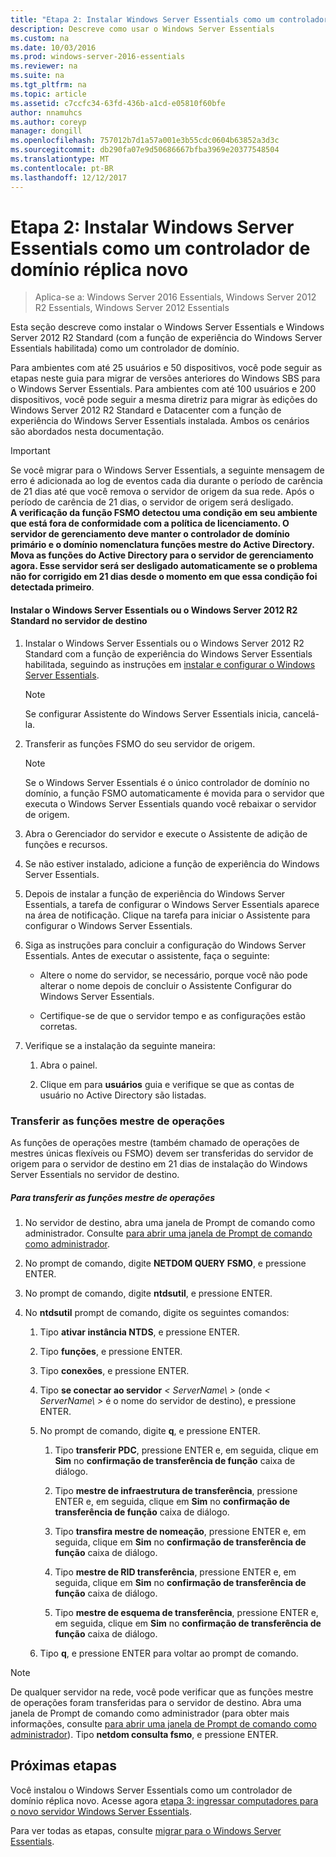 ```yaml
---
title: "Etapa 2: Instalar Windows Server Essentials como um controlador de domínio réplica novo"
description: Descreve como usar o Windows Server Essentials
ms.custom: na
ms.date: 10/03/2016
ms.prod: windows-server-2016-essentials
ms.reviewer: na
ms.suite: na
ms.tgt_pltfrm: na
ms.topic: article
ms.assetid: c7ccfc34-63fd-436b-a1cd-e05810f60bfe
author: nnamuhcs
ms.author: coreyp
manager: dongill
ms.openlocfilehash: 757012b7d1a57a001e3b55cdc0604b63852a3d3c
ms.sourcegitcommit: db290fa07e9d50686667bfba3969e20377548504
ms.translationtype: MT
ms.contentlocale: pt-BR
ms.lasthandoff: 12/12/2017
---
```

# <a name="step-2-install-windows-server-essentials-as-a-new-replica-domain-controller"></a>Etapa 2: Instalar Windows Server Essentials como um controlador de domínio réplica novo

>Aplica-se a: Windows Server 2016 Essentials, Windows Server 2012 R2 Essentials, Windows Server 2012 Essentials

Esta seção descreve como instalar o Windows Server Essentials e Windows Server 2012 R2 Standard (com a função de experiência do Windows Server Essentials habilitada) como um controlador de domínio.  
  
 Para ambientes com até 25 usuários e 50 dispositivos, você pode seguir as etapas neste guia para migrar de versões anteriores do Windows SBS para o Windows Server Essentials. Para ambientes com até 100 usuários e 200 dispositivos, você pode seguir a mesma diretriz para migrar às edições do Windows Server 2012 R2 Standard e Datacenter com a função de experiência do Windows Server Essentials instalada. Ambos os cenários são abordados nesta documentação.  
  
> [!IMPORTANT]
>  Se você migrar para o Windows Server Essentials, a seguinte mensagem de erro é adicionada ao log de eventos cada dia durante o período de carência de 21 dias até que você remova o servidor de origem da sua rede. Após o período de carência de 21 dias, o servidor de origem será desligado. <br> **A verificação da função FSMO detectou uma condição em seu ambiente que está fora de conformidade com a política de licenciamento. O servidor de gerenciamento deve manter o controlador de domínio primário e o domínio nomenclatura funções mestre do Active Directory. Mova as funções do Active Directory para o servidor de gerenciamento agora. Esse servidor será ser desligado automaticamente se o problema não for corrigido em 21 dias desde o momento em que essa condição foi detectada primeiro**.   
  
#### <a name="install-windows-server-essentials-or-windows-server-2012-r2-standard-on-the-destination-server"></a>Instalar o Windows Server Essentials ou o Windows Server 2012 R2 Standard no servidor de destino  
  
1.  Instalar o Windows Server Essentials ou o Windows Server 2012 R2 Standard com a função de experiência do Windows Server Essentials habilitada, seguindo as instruções em [instalar e configurar o Windows Server Essentials](../install/Install-and-Configure-Windows-Server-Essentials-or-Windows-Server-Essentials-Experience.md).  
  
    > [!NOTE]
    >  Se configurar Assistente do Windows Server Essentials inicia, cancelá-la.  
  
2.  Transferir as funções FSMO do seu servidor de origem.  
  
    > [!NOTE]
    >  Se o Windows Server Essentials é o único controlador de domínio no domínio, a função FSMO automaticamente é movida para o servidor que executa o Windows Server Essentials quando você rebaixar o servidor de origem.  
  
3.  Abra o Gerenciador do servidor e execute o Assistente de adição de funções e recursos.  
  
4.  Se não estiver instalado, adicione a função de experiência do Windows Server Essentials.  
  
5.  Depois de instalar a função de experiência do Windows Server Essentials, a tarefa de configurar o Windows Server Essentials aparece na área de notificação. Clique na tarefa para iniciar o Assistente para configurar o Windows Server Essentials.  
  
6.  Siga as instruções para concluir a configuração do Windows Server Essentials. Antes de executar o assistente, faça o seguinte:  
  
    -   Altere o nome do servidor, se necessário, porque você não pode alterar o nome depois de concluir o Assistente Configurar do Windows Server Essentials.  
  
    -   Certifique-se de que o servidor tempo e as configurações estão corretas.  
  
7.  Verifique se a instalação da seguinte maneira:  
  
    1.  Abra o painel.  
  
    2.  Clique em para **usuários** guia e verifique se que as contas de usuário no Active Directory são listadas.  
  
### <a name="transfer-the-operations-master-roles"></a>Transferir as funções mestre de operações  
 As funções de operações mestre (também chamado de operações de mestres únicas flexíveis ou FSMO) devem ser transferidas do servidor de origem para o servidor de destino em 21 dias de instalação do Windows Server Essentials no servidor de destino.  
  
##### <a name="to-transfer-the-operations-master-roles"></a>Para transferir as funções mestre de operações  
  
1.  No servidor de destino, abra uma janela de Prompt de comando como administrador. Consulte [para abrir uma janela de Prompt de comando como administrador](https://technet.microsoft.com/library/cc947813\(v=WS.10\).aspx).  
  
2.  No prompt de comando, digite **NETDOM QUERY FSMO**, e pressione ENTER.  
  
3.  No prompt de comando, digite **ntdsutil**, e pressione ENTER.  
  
4.  No **ntdsutil** prompt de comando, digite os seguintes comandos:  
  
    1.  Tipo **ativar instância NTDS**, e pressione ENTER.  
  
    2.  Tipo **funções**, e pressione ENTER.  
  
    3.  Tipo **conexões**, e pressione ENTER.  
  
    4.  Tipo **se conectar ao servidor** *< ServerName\ >* (onde *< ServerName\ >* é o nome do servidor de destino), e pressione ENTER.  
  
    5.  No prompt de comando, digite **q**, e pressione ENTER.  
  
        1.  Tipo **transferir PDC**, pressione ENTER e, em seguida, clique em **Sim** no **confirmação de transferência de função** caixa de diálogo.  
  
        2.  Tipo **mestre de infraestrutura de transferência**, pressione ENTER e, em seguida, clique em **Sim** no **confirmação de transferência de função** caixa de diálogo.  
  
        3.  Tipo **transfira mestre de nomeação**, pressione ENTER e, em seguida, clique em **Sim** no **confirmação de transferência de função** caixa de diálogo.  
  
        4.  Tipo **mestre de RID transferência**, pressione ENTER e, em seguida, clique em **Sim** no **confirmação de transferência de função** caixa de diálogo.  
  
        5.  Tipo **mestre de esquema de transferência**, pressione ENTER e, em seguida, clique em **Sim** no **confirmação de transferência de função** caixa de diálogo.  
  
    6.  Tipo **q**, e pressione ENTER para voltar ao prompt de comando.  
  
> [!NOTE]
>  De qualquer servidor na rede, você pode verificar que as funções mestre de operações foram transferidas para o servidor de destino. Abra uma janela de Prompt de comando como administrador (para obter mais informações, consulte [para abrir uma janela de Prompt de comando como administrador](https://technet.microsoft.com/library/cc947813\(v=WS.10\).aspx)). Tipo **netdom consulta fsmo**, e pressione ENTER.  
  
## <a name="next-steps"></a>Próximas etapas  
 Você instalou o Windows Server Essentials como um controlador de domínio réplica novo. Acesse agora [etapa 3: ingressar computadores para o novo servidor Windows Server Essentials](Step-3--Join-computers-to-the-new-Windows-Server-Essentials-server.md).  
  
Para ver todas as etapas, consulte [migrar para o Windows Server Essentials](Migrate-from-Previous-Versions-to-Windows-Server-Essentials-or-Windows-Server-Essentials-Experience.md).

